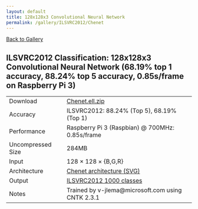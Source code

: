 ```yaml
---
layout: default
title: 128x128x3 Convolutional Neural Network
permalink: /gallery/ILSVRC2012/Chenet
---
```


[Back to Gallery](/ELL/gallery)

## ILSVRC2012 Classification: 128x128x3 Convolutional Neural Network (68.19% top 1 accuracy, 88.24% top 5 accuracy, 0.85s/frame on Raspberry Pi 3)

<table class="table table-striped table-bordered">
    <tr>
        <td> Download </td>
        <td colspan="3"> <a href="https://github.com/Microsoft/ELL-models/raw/master/models/ILSVRC2012/Chenet/Chenet.ell.zip">Chenet.ell.zip</a></td>
    </tr>
    <tr>
        <td> Accuracy </td>
        <td colspan="3"> ILSVRC2012: 88.24% (Top 5), 68.19% (Top 1) </td>
    </tr>
    <tr>
        <td> Performance </td>
        <td colspan="3"> Raspberry Pi 3 (Raspbian) @ 700MHz: 0.85s/frame </td>
    </tr>
    <tr>
        <td> Uncompressed Size </td>
        <td colspan="3"> 284MB </td>
    </tr>
    <tr>
        <td> Input </td>
        <td colspan="3"> 128 &times; 128 &times; {B,G,R} </td>
    </tr>
    <tr>
        <td> Architecture </td>
        <td>
            <a href="https://github.com/Microsoft/ELL-models/raw/master/models/ILSVRC2012/Chenet/Chenet.cntk.svg?sanitize=true" target="_blank">Chenet architecture (SVG)</a>
        </td>
    </tr>
    <tr>
        <td> Output </td>
        <td colspan="3"> <a href="https://github.com/Microsoft/ELL-models/raw/master/models/ILSVRC2012/categories.txt">ILSVRC2012 1000 classes</a> </td>
    </tr>
    <tr>
        <td> Notes </td>
        <td colspan="3"> Trained by v-jlema@microsoft.com using CNTK 2.3.1 </td>
    </tr>
</table>

